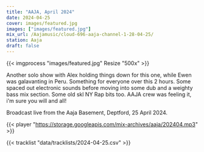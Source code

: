```yaml
---
title: "AAJA, April 2024"
date: 2024-04-25
cover: images/featured.jpg
images: ["images/featured.jpg"]
mix_url: /Aajamusic/cloud-696-aaja-channel-1-28-04-25/
station: Aaja
draft: false
---
```


{{< imgprocess "images/featured.jpg" Resize "500x" >}}

Another solo show  with Alex holding things down for this one, while Ewen was galavanting in Peru. Something for everyone over this 2 hours.
Some spaced out electronic sounds before moving into some dub and a weighty bass mix section. Some old skl NY Rap bits too. AAJA crew was feeling it, i'm sure you will and all!

Broadcast live from the Aaja Basement, Deptford, 25 April 2024.

{{< player "https://storage.googleapis.com/mix-archives/aaja/202404.mp3" >}}

{{< tracklist "data/tracklists/2024-04-25.csv" >}}
